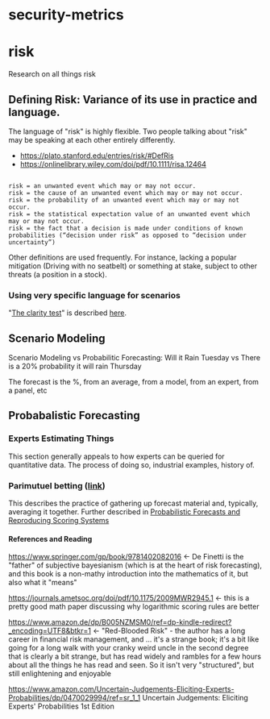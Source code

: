 # security-metrics

# risk
Research on all things risk

## Defining Risk: Variance of its use in practice and language.
The language of "risk" is highly flexible. Two people talking about "risk" may be speaking at each other entirely differently.

- https://plato.stanford.edu/entries/risk/#DefRis
- https://onlinelibrary.wiley.com/doi/pdf/10.1111/risa.12464
```

risk = an unwanted event which may or may not occur.
risk = the cause of an unwanted event which may or may not occur.
risk = the probability of an unwanted event which may or may not occur.
risk = the statistical expectation value of an unwanted event which may or may not occur.
risk = the fact that a decision is made under conditions of known probabilities (“decision under risk” as opposed to “decision under uncertainty”)

```

Other definitions are used frequently. For instance, lacking a popular mitigation (Driving with no seatbelt) or something at stake, subject to other threats (a position in a stock).

### Using very specific language for scenarios
"[The clarity test](https://en.wikipedia.org/wiki/Clarity_test)" is described [here](https://web.stanford.edu/class/cee115/wiki/uploads/Main/Schedule/DAPracticeAndPromise.pdf).

## Scenario Modeling 

Scenario Modeling vs Probabilitic Forecasting: Will it Rain Tuesday vs There is a 20% probability it will rain Thursday

The forecast is the %, from an average, from a model, from an expert, from a panel, etc

## Probabalistic Forecasting 

### Experts Estimating Things
This section generally appeals to how experts can be queried for quantitative data. The process of doing so, industrial examples, history of.

### Parimutuel betting ([link](https://en.wikipedia.org/wiki/Parimutuel_betting))
This describes the practice of gathering up forecast material and, typically, averaging it together. Further described in [Probabilistic Forecasts and Reproducing Scoring Systems](https://www.rand.org/pubs/research_memoranda/RM6299.html)


#### References and Reading 

https://www.springer.com/gp/book/9781402082016 <- De Finetti is the "father" of subjective bayesianism (which is at the heart of risk forecasting), and this book is a non-mathy introduction into the mathematics of it, but also what it "means"

https://journals.ametsoc.org/doi/pdf/10.1175/2009MWR2945.1 <- this is a pretty good math paper discussing why logarithmic scoring rules are better

https://www.amazon.de/dp/B005NZMSM0/ref=dp-kindle-redirect?_encoding=UTF8&btkr=1 <- "Red-Blooded Risk" - the author has a long career in financial risk management, and ... it's a strange book; it's a bit like going for a long walk with your cranky weird uncle in the second degree that is clearly a bit strange, but has read widely and rambles for a few hours about all the things he has read and seen. So it isn't very "structured", but still enlightening and enjoyable 

https://www.amazon.com/Uncertain-Judgements-Eliciting-Experts-Probabilities/dp/0470029994/ref=sr_1_1 Uncertain Judgements: Eliciting Experts' Probabilities 1st Edition


